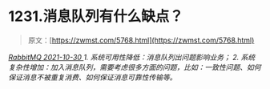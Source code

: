 <!--yml
category: 未分类
date: 0001-01-01 00:00:00
--->

# 1231.消息队列有什么缺点？

> 原文：[https://zwmst.com/5768.html](https://zwmst.com/5768.html)

   [ *RabbitMQ* ](https://zwmst.com/rabbitmq)*[ <time datetime="2021-10-31T05:54:44+08:00"> 2021-10-30 </time> ](https://zwmst.com/5768.html)  1.  系统可⽤性降低：消息队列出问题影响业务；
2.  系统复杂性增加：加⼊消息队列，需要考虑很多⽅⾯的问题，⽐如：⼀致性问题、如何保证消息不被重复消费、如何保证消息可靠性传输等。*